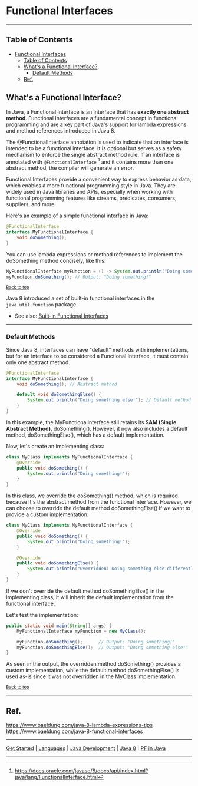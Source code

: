 # Functional Interfaces

---

## Table of Contents
<!-- TOC -->
* [Functional Interfaces](#functional-interfaces)
  * [Table of Contents](#table-of-contents)
  * [What's a Functional Interface?](#whats-a-functional-interface)
    * [Default Methods](#default-methods)
  * [Ref.](#ref)
<!-- TOC -->


## What's a Functional Interface?

In Java, a Functional Interface is an interface that has **exactly one abstract method**. Functional Interfaces are a fundamental concept in functional programming and are a key part of Java's support for lambda expressions and method references introduced in Java 8.

The @FunctionalInterface annotation is used to indicate that an interface is intended to be a functional interface. It is optional but serves as a safety mechanism to enforce the single abstract method rule. If an interface is annotated with `@FunctionalInterface` [^1] and it contains more than one abstract method, the compiler will generate an error.

Functional Interfaces provide a convenient way to express behavior as data, which enables a more functional programming style in Java. They are widely used in Java libraries and APIs, especially when working with functional programming features like streams, predicates, consumers, suppliers, and more.

Here's an example of a simple functional interface in Java:

```java
@FunctionalInterface
interface MyFunctionalInterface {
    void doSomething();
}

```

You can use lambda expressions or method references to implement the doSomething method concisely, like this:

```java
MyFunctionalInterface myFunction = () -> System.out.println("Doing something!");
myFunction.doSomething(); // Output: "Doing something!"

```

<sub>[Back to top](#table-of-contents)</sub>


Java 8 introduced a set of built-in functional interfaces in the `java.util.function` package.

- See also: [Built-in Functional Interfaces](built-in-functional-interfaces.md)

---

### Default Methods

Since Java 8, interfaces can have "default" methods with implementations, but for an interface to be considered a Functional Interface, it must contain only one abstract method.

```java
@FunctionalInterface
interface MyFunctionalInterface {
    void doSomething(); // Abstract method

    default void doSomethingElse() {
        System.out.println("Doing something else!"); // Default method implementation
    }
}

```

In this example, the MyFunctionalInterface still retains its **SAM (Single Abstract Method)**, doSomething(). However, it now also includes a default method, doSomethingElse(), which has a default implementation.

Now, let's create an implementing class:

```java
class MyClass implements MyFunctionalInterface {
    @Override
    public void doSomething() {
        System.out.println("Doing something!");
    }
}

```

In this class, we override the doSomething() method, which is required because it's the abstract method from the functional interface. However, we can choose to override the default method doSomethingElse() if we want to provide a custom implementation:

```java
class MyClass implements MyFunctionalInterface {
    @Override
    public void doSomething() {
        System.out.println("Doing something!");
    }

    @Override
    public void doSomethingElse() {
        System.out.println("Overridden: Doing something else differently!");
    }
}

```

If we don't override the default method doSomethingElse() in the implementing class, it will inherit the default implementation from the functional interface.

Let's test the implementation:

```java
public static void main(String[] args) {
    MyFunctionalInterface myFunction = new MyClass();

    myFunction.doSomething();      // Output: "Doing something!"
    myFunction.doSomethingElse();  // Output: "Doing something else!"
}

```

As seen in the output, the overridden method doSomething() provides a custom implementation, while the default method doSomethingElse() is used as-is since it was not overridden in the MyClass implementation.


<sub>[Back to top](#table-of-contents)</sub>


---


## Ref.

https://www.baeldung.com/java-8-lambda-expressions-tips
https://www.baeldung.com/java-8-functional-interfaces

[^1]: https://docs.oracle.com/javase/8/docs/api/index.html?java/lang/FunctionalInterface.html

---

[Get Started](../../../../../get-started.md) |
[Languages](../../../../../get-started.md#languages) |
[Java Development](../develop.md#lambdas-and-functional-interfaces) |
[Java 8](../versions.md#java-8-lts) |
[PF in Java](../versions.md#java-8-lts)

---
